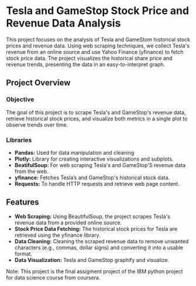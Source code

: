 # Tesla and GameStop Stock Price and Revenue Data Analysis

This project focuses on the analysis of Tesla and GameStom historical stock prices and revenue data.
Using web scraping techniques, we collect Tesla's revenue from an online source and use Yahoo Finance (yfinance) to fetch stock price data.
The project visualizes the historical share price and revenue trends, presenting the data in an easy-to-interpret graph.

## Project Overview

### Objective

The goal of this project is to scrape Tesla's and GameStop's revenue data, retrieve historical stock prices, and visualize both metrics in a single plot to observe trends over time.

### Libraries

 - **Pandas:** Used for data manipulation and cleaning
 - **Plotly:** Library for creating interactive visualizations and subplots.
 - **BeatifulSoup:** For web scraping Tesla's and GameStop'S revenue data from the web.
 - **yfinance:** Fetches Tesla’s and GameStop's historical stock data.
 - **Requests:** To handle HTTP requests and retrieve web page content.

## Features

 - **Web Scraping:** Using BeautifulSoup, the project scrapes Tesla's revenue data from a provided online source.
 - **Stock Price Data Fetching:** The historical stock prices for Tesla are retrieved using the yfinance library.
 - **Data Cleaning:** Cleaning the scraped revenue data to remove unwanted characters (e.g., commas, dollar signs) and converting it into a usable format.
 - **Data Visualization:** Tesla and GameStop graphify and visualize.


Note: This project is the final assigment project of the IBM python project for data science course from coursera.
